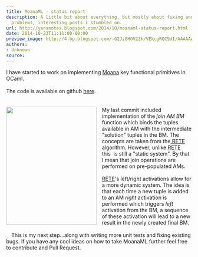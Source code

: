 ```yaml
---
title: MoanaML - status report
description: A little bit about everything, but mostly about fixing annoying tech
  problems, interesting posts I stumbled on.
url: http://yansnotes.blogspot.com/2014/10/moanaml-status-report.html
date: 2014-10-23T11:11:00-00:00
preview_image: http://4.bp.blogspot.com/-G2Jz8HOV2Zk/VEkcgRQC9dI/AAAAAAAAWK4/bcqvVhCB2_I/w1200-h630-p-k-no-nu/MoanaML(1).png
authors:
- Unknown
source:
---
```


<div dir="ltr" style="text-align: left;" trbidi="on">
I have started to work on implementing <a href="https://mozillaignite.org/apps/411/" target="_blank">Moana</a> key functional primitives in OCaml.<br/>
<br/>
The code is available on github <a href="https://github.com/yansh/MoanaML/" target="_blank">here</a>.<br/>
<br/>
<br/>
<div class="separator" style="clear: both; text-align: center;">
<a href="http://4.bp.blogspot.com/-G2Jz8HOV2Zk/VEkcgRQC9dI/AAAAAAAAWK4/bcqvVhCB2_I/s1600/MoanaML(1).png" imageanchor="1" style="clear: left; float: left; margin-bottom: 1em; margin-right: 1em;"><img src="http://4.bp.blogspot.com/-G2Jz8HOV2Zk/VEkcgRQC9dI/AAAAAAAAWK4/bcqvVhCB2_I/s1600/MoanaML(1).png" border="0" height="320" width="246"/></a></div>
<a href="http://3.bp.blogspot.com/-2Jns5J3WoAA/VEjmjWLTB1I/AAAAAAAAWKg/BZseBCj3jCE/s1600/MoanaML.png" imageanchor="1" style="clear: left; float: left; margin-bottom: 1em; margin-right: 1em;"></a>My last commit included implementation of the <i>join AM BM&nbsp; </i>function which binds the tuples available in AM with the intermediate &quot;solution&quot; tuples in the BM. The concepts are taken from the<a href="http://en.wikipedia.org/wiki/Rete_algorithm" target="_blank"> RETE</a>&nbsp; algorithm. However, unlike <a href="http://en.wikipedia.org/wiki/Rete_algorithm" target="_blank">RETE</a> this&nbsp; is still a &quot;static system&quot;. By that I mean that join operations are performed on pre-populated AMs.<br/>
<br/>
<a href="http://en.wikipedia.org/wiki/Rete_algorithm" target="_blank">RETE</a>'s left/right activations allow for a more dynamic system. The idea is that each time a new tuple is added to an AM <i>right </i>activation is performed which triggers <i>left </i>activation from the BM, a sequence of these activation will lead to a new result in the newly created final BM.<br/>
<br/>
This is my next step...along with writing more unit tests and fixing existing bugs. If you have any cool ideas on how to take MoanaML further feel free to contribute and Pull Request.<br/>
&nbsp; <br/>
<br/>
<br/></div>

